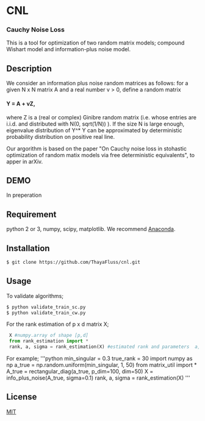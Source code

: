 # CNL

### Cauchy Noise Loss
This is a tool for optimization of two random matrix models; compound Wishart model and information-plus noise model.

## Description
We consider an information plus noise random matrices as follows:
for a given N x N matrix A and a real number v > 0, define a random matrix
####    Y = A + vZ,

where Z is a (real or complex) Ginibre random matrix (i.e. whose entries are i.i.d. and distributed with N(0, sqrt(1/N)) ).
If the size N is large enough, eigenvalue distribution of Y^* Y can be approximated by  deterministic probability distribution on positive real line.

Our argorithm is based on the paper "On Cauchy noise loss in stohastic optimization of random matix models via free deterministic equivalents", to apper in arXiv.

## DEMO
In preperation

## Requirement
python 2 or 3, numpy, scipy, matplotlib. We recommend [Anaconda](https://www.continuum.io/downloads).

## Installation

```bash
$ git clone https://github.com/ThayaFluss/cnl.git
```

## Usage

To validate algorithms;
```bash
$ python validate_train_sc.py
$ python validate_train_cw.py
```

For the rank estimation of p x d matrix X;
```python
 X #numpy.array of shape [p,d]
 from rank_estimation import *
 rank, a, sigma = rank_estimation(X) #estimated rank and parameters  a, sigma.
```
For example;
'''python
 min_singular = 0.3
 true_rank = 30
 import numpy as np
 a_true = np.random.uniform(min_singular, 1, 50)
 from matrix_util import *
 A_true = rectangular_diag(a_true, p_dim=100, dim=50)
 X = info_plus_noise(A_true, sigma=0.1)
 rank, a, sigma = rank_estimation(X)
'''


## License

  [MIT](https://github.com/ThayaFluss/cnl/master/LICENSE)

